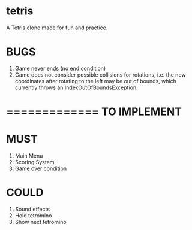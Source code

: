 tetris
======

A Tetris clone made for fun and practice.

BUGS
==========

1. Game never ends (no end condition)
2. Game does not consider possible collisions for rotations, i.e. the new coordinates after rotating to the left may be out of bounds, which currently throws an IndexOutOfBoundsException.

=============
TO IMPLEMENT
=============

MUST
====
1. Main Menu
2. Scoring System
3. Game over condition

COULD
=====
1. Sound effects
2. Hold tetromino
3. Show next tetromino
